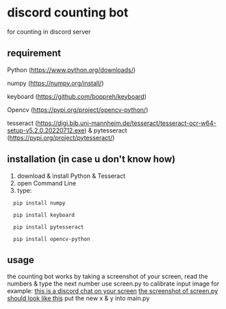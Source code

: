 discord counting bot
========
for counting in discord server
## requirement
Python (https://www.python.org/downloads/)

numpy (https://numpy.org/install/)

keyboard (https://github.com/boppreh/keyboard)

Opencv (https://pypi.org/project/opencv-python/)

tesseract (https://digi.bib.uni-mannheim.de/tesseract/tesseract-ocr-w64-setup-v5.2.0.20220712.exe)
& pytesseract (https://pypi.org/project/pytesseract/)
  
## installation (in case u don't know how)
1. download & install Python & Tesseract
2. open Command Line
3. type:
```
  pip install numpy
  
  pip install keyboard
  
  pip install pytesseract
  
  pip install opencv-python
```
## usage
the counting bot works by taking a screenshot of your screen, read the numbers & type the next number
use screen.py to calibrate input image
for example:
[this is a discord chat on your screen](https://github.com/ihaventernet/discord-number-bot/blob/main/image1.png)
[the screenshot of screen.py should look like this](https://github.com/ihaventernet/discord-number-bot/blob/main/image2.png)
put the new x & y into main.py
